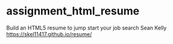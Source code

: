 # assignment_html_resume
Build an HTML5 resume to jump start your job search
Sean Kelly
https://skel11417.github.io/resume/
